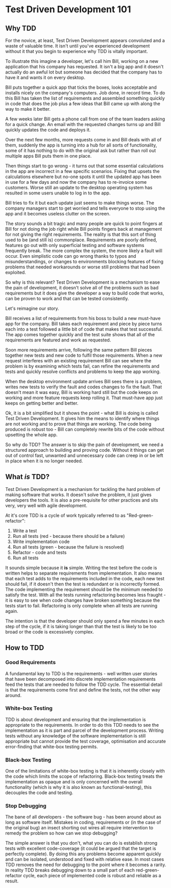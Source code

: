# Test Driven Development 101

## Why TDD
For the novice, at least, Test Driven Development appears convoluted and a
waste of valuable time. It isn't until you've experienced development without
it that you begin to experience why TDD is vitally important.

To illustrate this imagine a developer, let's call him Bill, working on a new
application that his company has requested. It isn't a big app and it doesn't
actually do an awful lot but someone has decided that the company has to have it
and wants it on every desktop.

Bill puts together a quick app that ticks the boxes, looks acceptable and
installs nicely on the company's computers. Job done, in record time. To do this
Bill has taken the list of requirements and assembled something quickly in code
that does the job plus a few ideas that Bill came up with along the way to make
it better.

A few weeks later Bill gets a phone call from one of the team leaders asking for
a quick change. An email with the requested changes turns up and Bill quickly
updates the code and deploys it.

Over the next few months, more requests come in and Bill deals with all of them,
suddenly the app is turning into a hub for all sorts of functionality, some of
it has nothing to do with the original ask but rather than roll out multiple
apps Bill puts them in one place.

Then things start to go wrong - it turns out that some essential calculations
in the app are incorrect in a few specific scenarios. Fixing that upsets the
calculations elsewhere but no-one spots it until the updated app has been in use
for a few days and now the company has to re-invoice some customers. Worse still
an update to the desktop operating system has resulted in some users unable to
log in to the app.

Bill tries to fix it but each update just seems to make things worse. The
company managers start to get worried and tells everyone to stop using the app
and it becomes useless clutter on the screen.

The story sounds a bit tragic and many people are quick to point fingers at Bill
for not doing the job right while Bill points fingers back at management for not
giving the right requirements. The reality is that this sort of thing used to be
(and still is) commonplace. Requirements are poorly defined, features go out
with only superficial testing and software systems frequently break. The more
complex the system, the more likely a fault will occur. Even simplistic code
can go wrong thanks to typos and misunderstandings, or changes to
environments blocking features of fixing problems that needed workarounds or
worse still problems that had been exploited.

So why is this relevant? Test Driven Development is a mechanism to ease the
pain of development, it doesn't solve all of the problems such as bad
requirements but it does give the developer a way to build code that works, can
be proven to work and that can be tested consistently.

Let's reimagine our story.

Bill receives a list of requirements from his boss to build a new must-have
app for the company. Bill takes each requirement and piece by piece turns each
into a test followed a little bit of code that makes that test successful. The
app comes together quickly and the test suite shows that all of the requirements
are featured and work as requested.

Soon more requirements arrive, following the same pattern Bill pieces together
new tests and new code to fulfil those requirements. When a new request
interferes with an existing requirement Bill can see where the problem is by
examining which tests fail, can refine the requirements and tests and quickly
resolve conflicts and problems to keep the app working.

When the desktop environment update arrives Bill sees there is a problem,
writes new tests to verify the fault and codes changes to fix the fault. That
doesn't mean it was easy, Bill is working hard still but the code keeps on
working and more feature requests keep rolling it. That must-have app just
keeps on getting better and better.

Ok, it is a bit simplified but it shows the point - what Bill is doing is called
Test Driven Development. It gives him the means to identify where things are not
working and to prove that things are working. The code being produced is
robust too - Bill can completely rewrite bits of the code without upsetting the
whole app.

So why do TDD? The answer is to skip the pain of development, we need a
structured approach to building and proving code. Without it things can get out
of control fast, unwanted and unnecessary code can creep in or be left in place
when it is no longer needed.

## What *is* TDD?

Test Driven Development is a mechanism for tackling the hard problem of making
software that works. It doesn't solve the problem, it just gives developers the
tools. It is also a pre-requisite for other practices and sits very, very well
with agile development.

At it's core TDD is a cycle of work typically referred to as "Red-green-refactor":

  1. Write a test
  2. Run all tests (red - because there should be a failure)
  3. Write implementation code
  4. Run all tests (green - because the failure is resolved)
  5. Refactor - code and tests
  6. Run all tests

It sounds simple because it **is** simple. Writing the test before the code is
written helps to separate requirements from implementation. It also means that
each test adds to the requirements included in the code, each new test should
fail, if it doesn't then the test is redundant or is incorrectly formed. The
code implementing the requirement should be the minimum needed to satisfy the
test. With all the tests running refactoring becomes less fraught - it is easy
to see when code changes have broken something because the tests start to fail.
Refactoring is only complete when all tests are running again.

The intention is that the developer should only spend a few minutes in each step
of the cycle, if it is taking longer than that the test is likely to be too
broad or the code is excessively complex.

## How to TDD

### Good Requirements

A fundamental key to TDD is the requirements - well written user stories that
have been decomposed into discrete implementation requirements feed the tests
that are needed to follow the TDD cycle. The essential detail is that the
requirements come first and define the tests, not the other way around.

### White-box Testing

TDD is about development and ensuring that the implementation is appropriate to
the requirements. In order to do this TDD needs to see the implementation as it
is part and parcel of the development process. Writing tests without any
knowledge of the software implementation is still appropriate but cannot provide
the test coverage, optimisation and accurate error-finding that white-box
testing permits.

### Black-box Testing

One of the limitations of white-box testing is that it is inherently closely
with the code which limits the scope of refactoring. Black-box testing treats
the implementation as opaque and is only concerned with the overall
functionality (which is why it is also known as functional-testing), this
decouples the code and testing.

### Stop Debugging

The bane of all developers - the software bug - has been around about as long
as software itself. Mistakes in coding, requirements or (in the case of the
original bug) an insect shorting out wires all require intervention to remedy
the problem so how can we stop debugging?

The simple answer is that you don't, what you can do is establish strong tests
with excellent code-coverage (it could be argued that the target is perfectly
complete). By doing this any problems become apparent quickly and can be
isolated, understood and fixed with relative ease. In most cases TDD removes the
need for debugging to the point where it becomes a rarity. In reality TDD breaks
debugging down to a small part of each red-green-refactor cycle, each piece of
implemented code is robust and reliable as a result.
